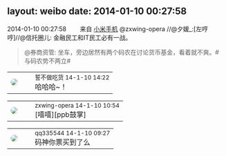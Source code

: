 layout: weibo
date: 2014-01-10 00:27:58
---
<meta name="referrer" content="no-referrer" />

2014-01-10 00:27:58  &nbsp;&nbsp;&nbsp;&nbsp;&nbsp;&nbsp; 来自 <a href="http://app.weibo.com/t/feed/22zMnn" rel="nofollow">小米手机</a>
@zxwing-opera //@夕媛_:[左哼哼]//@信托圈儿: 金融民工和IT民工必有一战。
>  @券商资管: 坐车，旁边居然有两个码农在讨论货币基金，看着就不爽。#与码农势不两立# ​​​

<table style="width: 100%;">
  <tr>
    <td style="width: 40px;"><img style="border-radius:50%" src="https://tva1.sinaimg.cn/crop.0.0.640.640.50/86f7338fjw8edkav0whx0j20hs0hswfv.jpg?KID=imgbed,tva&Expires=1624465180&ssig=xxsDuUXxKu"></td>
    <td colspan="2"><small>誓不做吃货 14-1-10 14:22</small><br/>哈哈哈~！</td>
  </tr>
</table>

<table style="width: 100%;">
  <tr>
    <td style="width: 40px;"><img style="border-radius:50%" src="https://tva4.sinaimg.cn/crop.0.0.180.180.50/735b8c72jw1e8qgp5bmzyj2050050aa8.jpg?KID=imgbed,tva&Expires=1624465180&ssig=k0jzxpO0hr"></td>
    <td colspan="2"><small>zxwing-opera 14-1-10 10:54</small><br/>[嘻嘻][ppb鼓掌]</td>
  </tr>
</table>

<table style="width: 100%;">
  <tr>
    <td style="width: 40px;"><img style="border-radius:50%" src="https://tva4.sinaimg.cn/crop.0.0.180.180.50/7d25944djw1e8qgp5bmzyj2050050aa8.jpg?KID=imgbed,tva&Expires=1624465180&ssig=WaUncYkrel"></td>
    <td colspan="2"><small>qq335544 14-1-10 09:27</small><br/>码神你票买到了么</td>
  </tr>
</table>
